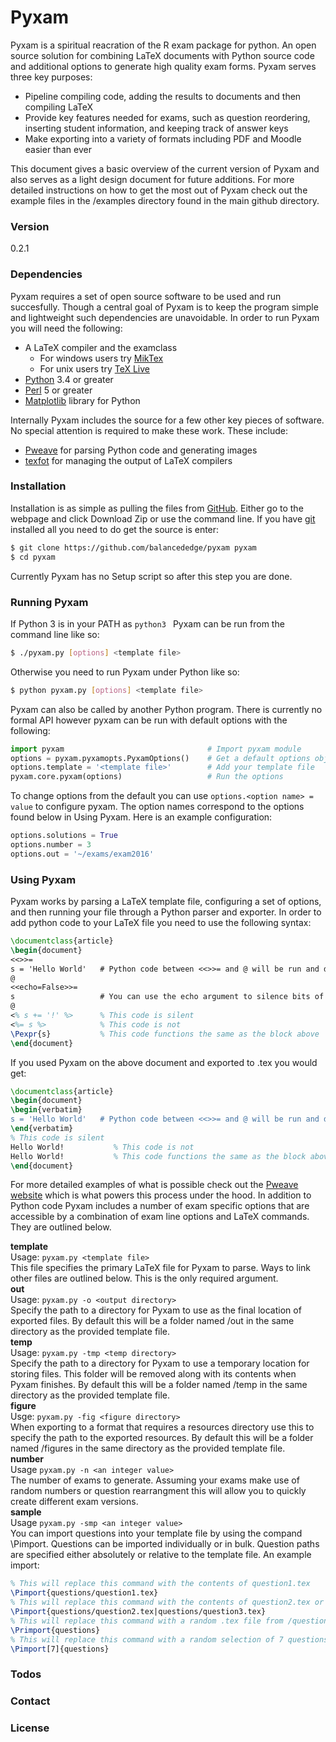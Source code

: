 # Pyxam
Pyxam is a spiritual reacration of the R exam package for python. An open source solution for combining LaTeX documents with Python source code and additional options to generate high quality exam forms. Pyxam serves three key purposes:

- Pipeline compiling code, adding the results to documents and then compiling LaTeX
- Provide key features needed for exams, such as question reordering, inserting student information, and keeping track of answer keys
- Make exporting into a variety of formats including PDF and Moodle easier than ever

This document gives a basic overview of the current version of Pyxam and also serves as a light design document for future additions. For more detailed instructions on how to get the most out of Pyxam check out the example files in the /examples directory found in the main github directory.  

### Version
0.2.1       

### Dependencies
Pyxam requires a set of open source software to be used and run succesfully. Though a central goal of Pyxam is to keep the program simple and lightweight such dependencies are unavoidable. In order to run Pyxam you will need the following:

- A LaTeX compiler and the examclass 
    - For windows users try [MikTex](http://miktex.org/)
    - For unix users try [TeX Live](https://www.tug.org/texlive/) 
- [Python](https://www.python.org/downloads/) 3.4 or greater
- [Perl](https://www.perl.org/get.html) 5 or greater
- [Matplotlib](http://matplotlib.org/users/installing.html) library for Python

Internally Pyxam includes the source for a few other key pieces of software. No special attention is required to make these work. These include:

- [Pweave](http://mpastell.com/pweave/) for parsing Python code and generating images
- [texfot](https://www.ctan.org/pkg/texfot?lang=en) for managing the output of LaTeX compilers

### Installation
Installation is as simple as pulling the files from [GitHub](https://github.com/balancededge/pyxam/tree/master). Either go to the webpage and click Download Zip or use the command line. If you have [git](https://git-scm.com/downloads) installed all you need to do get the source is enter:
```sh
$ git clone https://github.com/balancededge/pyxam pyxam
$ cd pyxam
```
Currently Pyxam has no Setup script so after this step you are done.

### Running Pyxam
If Python 3 is in your PATH as `python3 ` Pyxam can be run from the command line like so:
```sh
$ ./pyxam.py [options] <template file>
```
Otherwise you need to run Pyxam under Python like so:
```sh
$ python pyxam.py [options] <template file>
```
Pyxam can also be called by another Python program. There is currently no formal API however pyxam can be run with default options with the following:
```python
import pyxam                                # Import pyxam module
options = pyxam.pyxamopts.PyxamOptions()    # Get a default options object
options.template = '<template file>'        # Add your template file
pyxam.core.pyxam(options)                   # Run the options
```
To change options from the default you can use `options.<option name> = value` to configure pyxam. The option names correspond to the options found below in Using Pyxam. Here is an example configuration:
```python
options.solutions = True
options.number = 3
options.out = '~/exams/exam2016'
```

### Using Pyxam
Pyxam works by parsing a LaTeX template file, configuring a set of options, and then running your file through a Python parser and exporter. In order to add python code to your LaTeX file you need to use the following syntax:
```LaTeX
\documentclass{article}
\begin{document}
<<>>=
s = 'Hello World'   # Python code between <<>>= and @ will be run and displayed verbatim
@
<<echo=False>>=
s                   # You can use the echo argument to silence bits of code
@
<% s += '!' %>      % This code is silent 
<%= s %>            % This code is not 
\Pexpr{s}           % This code functions the same as the block above
\end{document}
```
If you used Pyxam on the above document and exported to .tex you would get:
```LaTeX
\documentclass{article}
\begin{document}
\begin{verbatim}
s = 'Hello World'   # Python code between <<>>= and @ will be run and displayed verbatim
\end{verbatim}
% This code is silent 
Hello World!           % This code is not 
Hello World!           % This code functions the same as the block above
\end{document}
```
For more detailed examples of what is  possible check out the [Pweave website](http://mpastell.com/pweave/) which is what powers this process under the hood. In addition to Python code Pyxam includes a number of exam specific options that are accessible by a combination of exam line options and LaTeX commands. They are outlined below.

**template**  
Usage: `pyxam.py <template file>`  
This file specifies the primary LaTeX file for Pyxam to parse. Ways to link other files are outlined below. This is the only required argument.  
**out**  
Usage: `pyxam.py -o <output directory>`  
Specify the path to a directory for Pyxam to use as the final location of exported files. By default this  will be a folder named /out in the same directory as the provided template file.    
**temp**  
Usage: `pyxam.py -tmp <temp directory>`  
Specify the path to a directory for Pyxam to use a temporary location for storing files. This folder will be removed along with its contents when Pyxam finishes. By default this will be a folder named /temp in the same directory as the provided template file.  
**figure**  
Usge: `pyxam.py -fig <figure directory>`  
When exporting to a format that requires a resources directory use this to specify the path to the exported resources. By default this will be a folder named /figures in the same directory as the provided template file.  
**number**  
Usage `pyxam.py -n <an integer value>`  
The number of exams to generate. Assuming your exams make use of random numbers or question rearrangment this will allow you to quickly create different exam versions.  
**sample**  
Usage `pyxam.py -smp <an integer value>`  
You can import questions into your template file by using the compand \Pimport. Questions can be imported individually or in bulk. Question paths are specified either absolutely or relative to the template file. An example import:
```LaTeX
% This will replace this command with the contents of question1.tex
\Pimport{questions/question1.tex}   
% This will replace this command with the contents of question2.tex or question3.tex
\Pimport{questions/question2.tex|questions/question3.tex}
% This will replace this command with a random .tex file from /questions
\Primport{questions}
% This will replace this command with a random selection of 7 questions from /questions
\Pimport[7]{questions}
```


### Todos

### Contact

### License
